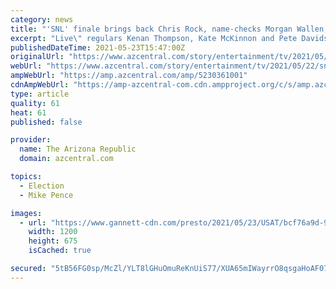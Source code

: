 ```yaml
---
category: news
title: "'SNL' finale brings back Chris Rock, name-checks Morgan Wallen, Mike Pence's fly in sarcastic recap"
excerpt: "Live\" regulars Kenan Thompson, Kate McKinnon and Pete Davidson were joined by Chris Rock to reflect on the pandemic and 2020 election."
publishedDateTime: 2021-05-23T15:47:00Z
originalUrl: "https://www.azcentral.com/story/entertainment/tv/2021/05/22/snl-season-finale-chris-rock-and-cast-look-back-crazy-year/5230361001/"
webUrl: "https://www.azcentral.com/story/entertainment/tv/2021/05/22/snl-season-finale-chris-rock-and-cast-look-back-crazy-year/5230361001/"
ampWebUrl: "https://amp.azcentral.com/amp/5230361001"
cdnAmpWebUrl: "https://amp-azcentral-com.cdn.ampproject.org/c/s/amp.azcentral.com/amp/5230361001"
type: article
quality: 61
heat: 61
published: false

provider:
  name: The Arizona Republic
  domain: azcentral.com

topics:
  - Election
  - Mike Pence

images:
  - url: "https://www.gannett-cdn.com/presto/2021/05/23/USAT/bcf76a9d-9836-45ce-be5d-de41bef5b423-NUP_194242_0017.JPG?auto=webp&crop=877,493,x50,y55&format=pjpg&width=1200"
    width: 1200
    height: 675
    isCached: true

secured: "5tB56FG0sp/McZl/YLT8lGHuOmuReKnUiS77/XUA65mIWayrrO8qsgaHoAF07qheyNatTGOuRb2k9BRLjWBoUidaBextmg+7wqB128PxOmFx1V7ugqG0AMvrSl9yv4Wlbe+OId8+TEnZV966h6NXPJyM5oiVUlYGDtZVxaFNFfdw8MGOYyGH37z6VACgRyI+BsiZHImh2Jg9ugMQ3IyHQN5mcFEihln2WzHlz+HETDjb46JklpSr8q/VYTQmLtDO/U6YbP3kdEieFKwjFSGE9VBvAvx7yM9NjmOjnwQCEqzPKR/i1J4QWLO1SZKjTyS7YbY0GfMklQ2+irdBndxoWm+Z8AZ8R7r8uhlW9A4CcsE=;f4WFz8Uzv+BeP4Jyou7aKQ=="
---
```


